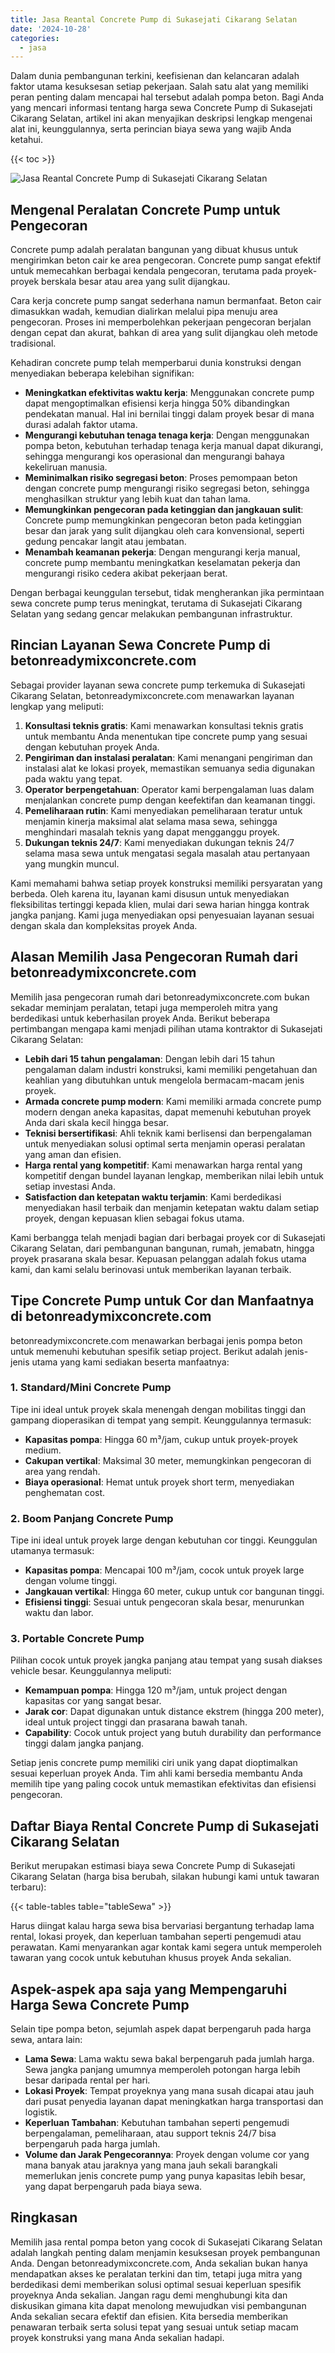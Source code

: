 ```yaml
---
title: Jasa Reantal Concrete Pump di Sukasejati Cikarang Selatan
date: '2024-10-28'
categories:
  - jasa
---
```


Dalam dunia pembangunan terkini, keefisienan dan kelancaran adalah faktor utama kesuksesan setiap pekerjaan. Salah satu alat yang memiliki peran penting dalam mencapai hal tersebut adalah pompa beton. Bagi Anda yang mencari informasi tentang harga sewa Concrete Pump di Sukasejati Cikarang Selatan, artikel ini akan menyajikan deskripsi lengkap mengenai alat ini, keunggulannya, serta perincian biaya sewa yang wajib Anda ketahui.

{{< toc >}}

![Jasa Reantal Concrete Pump di Sukasejati Cikarang Selatan](https://betoncor8.github.io/pump/concrete-pump%20(24).png)

## Mengenal Peralatan Concrete Pump untuk Pengecoran

Concrete pump adalah peralatan bangunan yang dibuat khusus untuk mengirimkan beton cair ke area pengecoran. Concrete pump sangat efektif untuk memecahkan berbagai kendala pengecoran, terutama pada proyek-proyek berskala besar atau area yang sulit dijangkau.

Cara kerja concrete pump sangat sederhana namun bermanfaat. Beton cair dimasukkan wadah, kemudian dialirkan melalui pipa menuju area pengecoran. Proses ini memperbolehkan pekerjaan pengecoran berjalan dengan cepat dan akurat, bahkan di area yang sulit dijangkau oleh metode tradisional.

Kehadiran concrete pump telah memperbarui dunia konstruksi dengan menyediakan beberapa kelebihan signifikan:

- **Meningkatkan efektivitas waktu kerja**: Menggunakan concrete pump dapat mengoptimalkan efisiensi kerja hingga 50% dibandingkan pendekatan manual. Hal ini bernilai tinggi dalam proyek besar di mana durasi adalah faktor utama.
- **Mengurangi kebutuhan tenaga tenaga kerja**: Dengan menggunakan pompa beton, kebutuhan terhadap tenaga kerja manual dapat dikurangi, sehingga mengurangi kos operasional dan mengurangi bahaya kekeliruan manusia.
- **Meminimalkan risiko segregasi beton**: Proses pemompaan beton dengan concrete pump mengurangi risiko segregasi beton, sehingga menghasilkan struktur yang lebih kuat dan tahan lama.
- **Memungkinkan pengecoran pada ketinggian dan jangkauan sulit**: Concrete pump memungkinkan pengecoran beton pada ketinggian besar dan jarak yang sulit dijangkau oleh cara konvensional, seperti gedung pencakar langit atau jembatan.
- **Menambah keamanan pekerja**: Dengan mengurangi kerja manual, concrete pump membantu meningkatkan keselamatan pekerja dan mengurangi risiko cedera akibat pekerjaan berat.

Dengan berbagai keunggulan tersebut, tidak mengherankan jika permintaan sewa concrete pump terus meningkat, terutama di Sukasejati Cikarang Selatan yang sedang gencar melakukan pembangunan infrastruktur.

## Rincian Layanan Sewa Concrete Pump di betonreadymixconcrete.com

Sebagai provider layanan sewa concrete pump terkemuka di Sukasejati Cikarang Selatan, betonreadymixconcrete.com menawarkan layanan lengkap yang meliputi:

1. **Konsultasi teknis gratis**: Kami menawarkan konsultasi teknis gratis untuk membantu Anda menentukan tipe concrete pump yang sesuai dengan kebutuhan proyek Anda.
2. **Pengiriman dan instalasi peralatan**: Kami menangani pengiriman dan instalasi alat ke lokasi proyek, memastikan semuanya sedia digunakan pada waktu yang tepat.
3. **Operator berpengetahuan**: Operator kami berpengalaman luas dalam menjalankan concrete pump dengan keefektifan dan keamanan tinggi.
4. **Pemeliharaan rutin**: Kami menyediakan pemeliharaan teratur untuk menjamin kinerja maksimal alat selama masa sewa, sehingga menghindari masalah teknis yang dapat mengganggu proyek.
5. **Dukungan teknis 24/7**: Kami menyediakan dukungan teknis 24/7 selama masa sewa untuk mengatasi segala masalah atau pertanyaan yang mungkin muncul.

Kami memahami bahwa setiap proyek konstruksi memiliki persyaratan yang berbeda. Oleh karena itu, layanan kami disusun untuk menyediakan fleksibilitas tertinggi kepada klien, mulai dari sewa harian hingga kontrak jangka panjang. Kami juga menyediakan opsi penyesuaian layanan sesuai dengan skala dan kompleksitas proyek Anda.

## Alasan Memilih Jasa Pengecoran Rumah dari betonreadymixconcrete.com

Memilih jasa pengecoran rumah dari betonreadymixconcrete.com bukan sekadar meminjam peralatan, tetapi juga memperoleh mitra yang berdedikasi untuk keberhasilan proyek Anda. Berikut beberapa pertimbangan mengapa kami menjadi pilihan utama kontraktor di Sukasejati Cikarang Selatan:

- **Lebih dari 15 tahun pengalaman**: Dengan lebih dari 15 tahun pengalaman dalam industri konstruksi, kami memiliki pengetahuan dan keahlian yang dibutuhkan untuk mengelola bermacam-macam jenis proyek.
- **Armada concrete pump modern**: Kami memiliki armada concrete pump modern dengan aneka kapasitas, dapat memenuhi kebutuhan proyek Anda dari skala kecil hingga besar.
- **Teknisi bersertifikasi**: Ahli teknik kami berlisensi dan berpengalaman untuk menyediakan solusi optimal serta menjamin operasi peralatan yang aman dan efisien.
- **Harga rental yang kompetitif**: Kami menawarkan harga rental yang kompetitif dengan bundel layanan lengkap, memberikan nilai lebih untuk setiap investasi Anda.
- **Satisfaction dan ketepatan waktu terjamin**: Kami berdedikasi menyediakan hasil terbaik dan menjamin ketepatan waktu dalam setiap proyek, dengan kepuasan klien sebagai fokus utama.

Kami berbangga telah menjadi bagian dari berbagai proyek cor di Sukasejati Cikarang Selatan, dari pembangunan bangunan, rumah, jemabatn, hingga proyek prasarana skala besar. Kepuasan pelanggan adalah fokus utama kami, dan kami selalu berinovasi untuk memberikan layanan terbaik.

## Tipe Concrete Pump untuk Cor dan Manfaatnya di betonreadymixconcrete.com

betonreadymixconcrete.com menawarkan berbagai jenis pompa beton untuk memenuhi kebutuhan spesifik setiap project. Berikut adalah jenis-jenis utama yang kami sediakan beserta manfaatnya:

### 1\. Standard/Mini Concrete Pump

Tipe ini ideal untuk proyek skala menengah dengan mobilitas tinggi dan gampang dioperasikan di tempat yang sempit. Keunggulannya termasuk:

- **Kapasitas pompa**: Hingga 60 m³/jam, cukup untuk proyek-proyek medium.
- **Cakupan vertikal**: Maksimal 30 meter, memungkinkan pengecoran di area yang rendah.
- **Biaya operasional**: Hemat untuk proyek short term, menyediakan penghematan cost.

### 2\. Boom Panjang Concrete Pump

Tipe ini ideal untuk proyek large dengan kebutuhan cor tinggi. Keunggulan utamanya termasuk:

- **Kapasitas pompa**: Mencapai 100 m³/jam, cocok untuk proyek large dengan volume tinggi.
- **Jangkauan vertikal**: Hingga 60 meter, cukup untuk cor bangunan tinggi.
- **Efisiensi tinggi**: Sesuai untuk pengecoran skala besar, menurunkan waktu dan labor.

### 3\. Portable Concrete Pump

Pilihan cocok untuk proyek jangka panjang atau tempat yang susah diakses vehicle besar. Keunggulannya meliputi:

- **Kemampuan pompa**: Hingga 120 m³/jam, untuk project dengan kapasitas cor yang sangat besar.
- **Jarak cor**: Dapat digunakan untuk distance ekstrem (hingga 200 meter), ideal untuk project tinggi dan prasarana bawah tanah.
- **Capability**: Cocok untuk project yang butuh durability dan performance tinggi dalam jangka panjang.

Setiap jenis concrete pump memiliki ciri unik yang dapat dioptimalkan sesuai keperluan proyek Anda. Tim ahli kami bersedia membantu Anda memilih tipe yang paling cocok untuk memastikan efektivitas dan efisiensi pengecoran.

## Daftar Biaya Rental Concrete Pump di Sukasejati Cikarang Selatan

Berikut merupakan estimasi biaya sewa Concrete Pump di Sukasejati Cikarang Selatan (harga bisa berubah, silakan hubungi kami untuk tawaran terbaru):

{{< table-tables table="tableSewa" >}}

Harus diingat kalau harga sewa bisa bervariasi bergantung terhadap lama rental, lokasi proyek, dan keperluan tambahan seperti pengemudi atau perawatan. Kami menyarankan agar kontak kami segera untuk memperoleh tawaran yang cocok untuk kebutuhan khusus proyek Anda sekalian.

## Aspek-aspek apa saja yang Mempengaruhi Harga Sewa Concrete Pump

Selain tipe pompa beton, sejumlah aspek dapat berpengaruh pada harga sewa, antara lain:

- **Lama Sewa**: Lama waktu sewa bakal berpengaruh pada jumlah harga. Sewa jangka panjang umumnya memperoleh potongan harga lebih besar daripada rental per hari.
- **Lokasi Proyek**: Tempat proyeknya yang mana susah dicapai atau jauh dari pusat penyedia layanan dapat meningkatkan harga transportasi dan logistik.
- **Keperluan Tambahan**: Kebutuhan tambahan seperti pengemudi berpengalaman, pemeliharaan, atau support teknis 24/7 bisa berpengaruh pada harga jumlah.
- **Volume dan Jarak Pengecorannya**: Proyek dengan volume cor yang mana banyak atau jaraknya yang mana jauh sekali barangkali memerlukan jenis concrete pump yang punya kapasitas lebih besar, yang dapat berpengaruh pada biaya sewa.

## Ringkasan

Memilih jasa rental pompa beton yang cocok di Sukasejati Cikarang Selatan adalah langkah penting dalam menjamin kesuksesan proyek pembangunan Anda. Dengan betonreadymixconcrete.com, Anda sekalian bukan hanya mendapatkan akses ke peralatan terkini dan tim, tetapi juga mitra yang berdedikasi demi memberikan solusi optimal sesuai keperluan spesifik proyeknya Anda sekalian. Jangan ragu demi menghubungi kita dan diskusikan gimana kita dapat menolong mewujudkan visi pembangunan Anda sekalian secara efektif dan efisien. Kita bersedia memberikan penawaran terbaik serta solusi tepat yang sesuai untuk setiap macam proyek konstruksi yang mana Anda sekalian hadapi.

